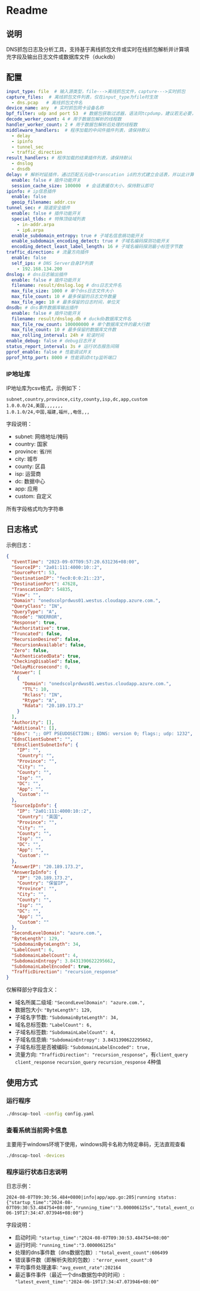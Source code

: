 # Readme
## 说明
DNS抓包日志及分析工具，支持基于离线抓包文件或实时在线抓包解析并计算填充字段及输出日志文件或数据库文件（duckdb）
## 配置
```yaml
input_type: file  # 输入源类型，file--->离线抓包文件，capture--->实时抓包
capture_files:  # 离线抓包文件列表，仅在input_type为file时生效
  - dns.pcap   # 离线抓包文件名
device_name: any  # 实时抓包网卡设备名称
bpf_filter: udp and port 53  # 数据包获取过滤器，语法同tcpdump，建议若无必要，保持使用udp and port 53即可
decode_worker_count: 4 # 用于数据包解析的线程数
handler_worker_count: 2 # 用于数据包解析后处理的线程数
middleware_handlers:  # 程序加载的中间件插件列表，请保持默认
  - delay
  - ipinfo
  - tunnel_sec
  - traffic_direction
result_handlers: # 程序加载的结果插件列表，请保持默认
  - dnslog
  - dnsdb
delay: # 解析时延插件，通过匹配五元组+transcation id的方式建立会话表，并以此计算解析时延，注意使用该插件时，程序不支持多线程并行处理，decode_worker_count和handler_worker_count会被设置为1
  enable: false # 插件功能开关
  session_cache_size: 100000  # 会话表缓存大小，保持默认即可
ipinfo: # ip信息插件
  enable: false
  geoip_filename: addr.csv
tunnel_sec: # 隧道安全插件
  enable: false # 插件功能开关
  special_tlds: # 特殊顶级域列表
    - in-addr.arpa
    - ip6.arpa
  enable_subdomain_entropy: true # 子域名信息熵功能开关
  enable_subdomain_encoding_detect: true # 子域名编码探测功能开关
  encoding_detect_least_label_length: 16 # 子域名编码探测最小标签字节数
traffic_direction: # 流量方向插件
  enable: false
  self_ips: # DNS Server自身IP列表
    - 192.168.134.200
dnslog: # dns日志输出插件
  enable: false # 插件功能开关
  filename: result/dnslog.log # dns日志文件名
  max_file_size: 1000 # 单个dns日志文件大小
  max_file_count: 10 # 最多保留的日志文件数量
  max_file_age: 10 # 最多保留的日志时间，单位天
dnsdb: # dns事件数据库输出插件
  enable: false # 插件功能开关
  filename: result/dnslog.db # duckdb数据库文件名
  max_file_row_count: 100000000 # 单个数据库文件的最大行数
  max_file_count: 10 # 最多保留的数据库文件数
  max_rolling_interval: 24h # 轮滚时间
enable_debug: false # debug日志开关
status_report_interval: 3s # 运行状态报告间隔
pprof_enable: false # 性能调试开关
pprof_http_port: 8000 # 性能调试http监听端口
```
### IP地址库
IP地址库为csv格式，示例如下：
```csv
subnet,country,province,city,county,isp,dc,app,custom
1.0.0.0/24,美国,,,,,,,
1.0.1.0/24,中国,福建,福州,,电信,,,
```
字段说明：
* subnet: 网络地址/掩码
* country: 国家
* province: 省/州
* city: 城市
* county: 区县
* isp: 运营商
* dc: 数据中心
* app: 应用
* custom: 自定义

所有字段格式均为字符串

## 日志格式
示例日志：
```json
{
  "EventTime": "2023-09-07T09:57:20.631236+08:00",
  "SourceIP": "2a01:111:4000:10::2",
  "SourcePort": 53,
  "DestinationIP": "fec0:0:0:21::23",
  "DestinationPort": 47628,
  "TranscationID": 54835,
  "View": "",
  "Domain": "onedscolprdwus01.westus.cloudapp.azure.com.",
  "QueryClass": "IN",
  "QueryType": "A",
  "Rcode": "NOERROR",
  "Response": true,
  "Authoritative": true,
  "Truncated": false,
  "RecursionDesired": false,
  "RecursionAvailable": false,
  "Zero": false,
  "AuthenticatedData": true,
  "CheckingDisabled": false,
  "DelayMicrosecond": 0,
  "Answer": [
    {
      "Domain": "onedscolprdwus01.westus.cloudapp.azure.com.",
      "TTL": 10,
      "Rclass": "IN",
      "Rtype": "A",
      "Rdata": "20.189.173.2"
    }
  ],
  "Authority": [],
  "Additional": [],
  "Edns": ";; OPT PSEUDOSECTION:; EDNS: version 0; flags:; udp: 1232",
  "EdnsClientSubnet": "",
  "EdnsClientSubnetInfo": {
    "IP": "",
    "Country": "",
    "Province": "",
    "City": "",
    "County": "",
    "Isp": "",
    "DC": "",
    "App": "",
    "Custom": ""
  },
  "SourceIpInfo": {
    "IP": "2a01:111:4000:10::2",
    "Country": "英国",
    "Province": "",
    "City": "",
    "County": "",
    "Isp": "",
    "DC": "",
    "App": "",
    "Custom": ""
  },
  "AnswerIP": "20.189.173.2",
  "AnswerIpInfo": {
    "IP": "20.189.173.2",
    "Country": "保留IP",
    "Province": "",
    "City": "",
    "County": "",
    "Isp": "",
    "DC": "",
    "App": "",
    "Custom": ""
  },
  "SecondLevelDomain": "azure.com.",
  "ByteLength": 129,
  "SubdomainByteLength": 34,
  "LabelCount": 6,
  "SubdomainLabelCount": 4,
  "SubdomainEntropy": 3.8431390622295662,
  "SubdomainLabelEncoded": true,
  "TrafficDirection": "recursion_response"
}
```
仅解释部分字段含义：
* 域名所属二级域: `"SecondLevelDomain": "azure.com.",`
* 数据包大小: `"ByteLength": 129,`
* 子域名字节数: `"SubdomainByteLength": 34,`
* 域名总标签数: `"LabelCount": 6,`
* 子域名标签数: `"SubdomainLabelCount": 4,`
* 子域名信息熵: `"SubdomainEntropy": 3.8431390622295662,`
* 子域名标签是否被编码: `"SubdomainLabelEncoded": true,`
* 流量方向: `"TrafficDirection": "recursion_response"`，有`client_query` `client_response` `recursion_query` `recursion_response` 4种值

## 使用方式
### 运行程序
```bash
./dnscap-tool -config config.yaml
```

### 查看系统当前网卡信息
主要用于windows环境下使用，windows网卡名称为特定串码，无法直观查看
```bash
./dnscap-tool -devices
```

### 程序运行状态日志说明
日志示例：
```
2024-08-07T09:30:56.484+0800|info|app/app.go:205|running status: {"startup_time":"2024-08-07T09:30:53.484754+08:00","running_time":"3.000006125s","total_event_count":606499,"error_event_count":0,"avg_event_rate":202164,"latest_event_time":"2024-06-19T17:34:47.073946+08:00"}
```
字段说明：
* 启动时间: `"startup_time":"2024-08-07T09:30:53.484754+08:00"`
* 运行时间: `"running_time":"3.000006125s"`
* 处理的dns事件数（dns数据包数）: `"total_event_count":606499`
* 错误事件数（即解析失败的包数）: `"error_event_count":0`
* 平均事件处理速率: `"avg_event_rate":202164`
* 最近事件事件（最近一个dns数据包中的时间）: `"latest_event_time":"2024-06-19T17:34:47.073946+08:00"`
